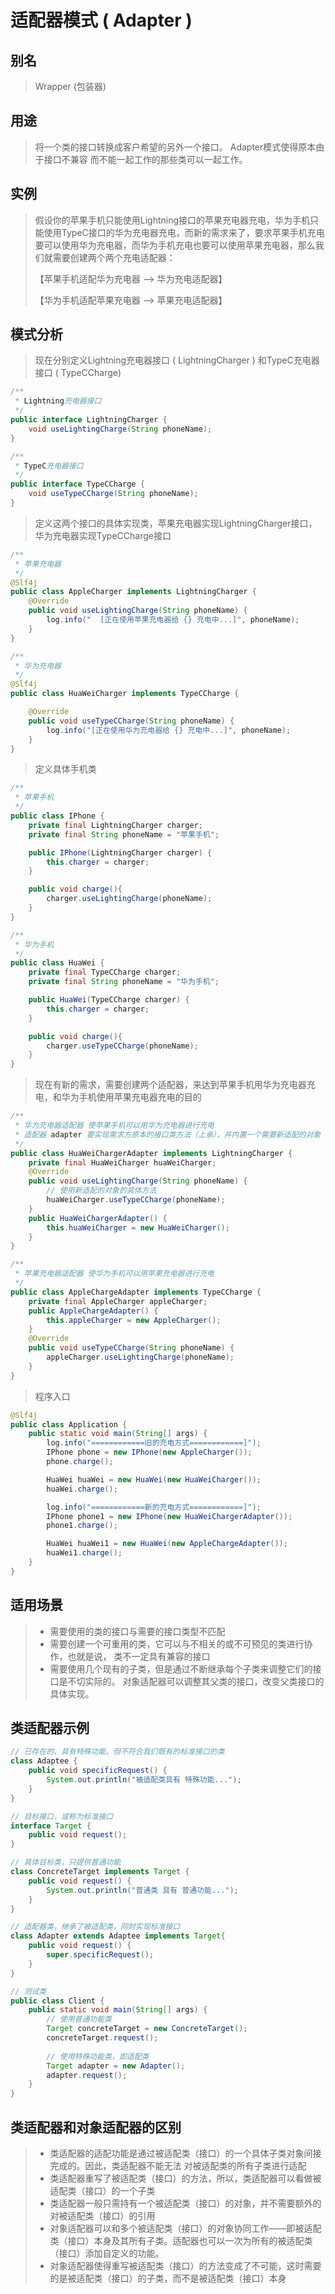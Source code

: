 # 适配器模式 ( Adapter )

## 别名

> Wrapper (包装器)

## 用途

> 将一个类的接口转换成客户希望的另外一个接口。 Adapter模式使得原本由于接口不兼容
  而不能一起工作的那些类可以一起工作。

## 实例

> 假设你的苹果手机只能使用Lightning接口的苹果充电器充电，华为手机只能使用TypeC接口的华为充电器充电，而新的需求来了，要求苹果手机充电要可以使用华为充电器，而华为手机充电也要可以使用苹果充电器，那么我们就需要创建两个两个充电适配器：
>
> 【苹果手机适配华为充电器 ——> 华为充电适配器】
>
> 【华为手机适配苹果充电器 ——> 苹果充电适配器】

## 模式分析

> 现在分别定义Lightning充电器接口 ( LightningCharger ) 和TypeC充电器接口 ( TypeCCharge)

```java
/**
 * Lightning充电器接口
 */
public interface LightningCharger {
    void useLightingCharge(String phoneName);
}

/**
 * TypeC充电器接口
 */
public interface TypeCCharge {
    void useTypeCCharge(String phoneName);
}
```
> 定义这两个接口的具体实现类，苹果充电器实现LightningCharger接口，华为充电器实现TypeCCharge接口

```java
/**
 * 苹果充电器
 */
@Slf4j
public class AppleCharger implements LightningCharger {
    @Override
    public void useLightingCharge(String phoneName) {
        log.info("  [正在使用苹果充电器给 {} 充电中...]", phoneName);
    }
}

/**
 * 华为充电器
 */
@Slf4j
public class HuaWeiCharger implements TypeCCharge {

    @Override
    public void useTypeCCharge(String phoneName) {
        log.info("[正在使用华为充电器给 {} 充电中...]", phoneName);
    }
}
```
> 定义具体手机类

```java
/**
 * 苹果手机
 */
public class IPhone {
    private final LightningCharger charger;
    private final String phoneName = "苹果手机";

    public IPhone(LightningCharger charger) {
        this.charger = charger;
    }

    public void charge(){
        charger.useLightingCharge(phoneName);
    }
}

/**
 * 华为手机
 */
public class HuaWei {
    private final TypeCCharge charger;
    private final String phoneName = "华为手机";

    public HuaWei(TypeCCharge charger) {
        this.charger = charger;
    }

    public void charge(){
        charger.useTypeCCharge(phoneName);
    }
}
```
> 现在有新的需求，需要创建两个适配器，来达到苹果手机用华为充电器充电，和华为手机使用苹果充电器充电的目的

```java
/**
 * 华为充电器适配器 使苹果手机可以用华为充电器进行充电
 * 适配器 adapter 要实现需求方原本的接口类方法（上承），并内置一个需要新适配的对象（下接）
 */
public class HuaWeiChargerAdapter implements LightningCharger {
    private final HuaWeiCharger huaWeiCharger;
    @Override
    public void useLightingCharge(String phoneName) {
        // 使用新适配的对象的具体方法
        huaWeiCharger.useTypeCCharge(phoneName);
    }
    public HuaWeiChargerAdapter() {
        this.huaWeiCharger = new HuaWeiCharger();
    }
}

/**
 * 苹果充电器适配器 使华为手机可以用苹果充电器进行充电
 */
public class AppleChargeAdapter implements TypeCCharge {
    private final AppleCharger appleCharger;
    public AppleChargeAdapter() {
        this.appleCharger = new AppleCharger();
    }
    @Override
    public void useTypeCCharge(String phoneName) {
        appleCharger.useLightingCharge(phoneName);
    }
}
```

> 程序入口

```java
@Slf4j
public class Application {
    public static void main(String[] args) {
        log.info("============旧的充电方式============]");
        IPhone phone = new IPhone(new AppleCharger());
        phone.charge();

        HuaWei huaWei = new HuaWei(new HuaWeiCharger());
        huaWei.charge();

        log.info("============新的充电方式============]");
        IPhone phone1 = new IPhone(new HuaWeiChargerAdapter());
        phone1.charge();

        HuaWei huaWei1 = new HuaWei(new AppleChargeAdapter());
        huaWei1.charge();
    }
}
```



## 适用场景

>* 需要使用的类的接口与需要的接口类型不匹配
>* 需要创建一个可重用的类，它可以与不相关的或不可预见的类进行协作，也就是说，
>  类不一定具有兼容的接口
>* 需要使用几个现有的子类，但是通过不断继承每个子类来调整它们的接口是不切实际的。
>  对象适配器可以调整其父类的接口，改变父类接口的具体实现。

## 类适配器示例

```java
// 已存在的、具有特殊功能、但不符合我们既有的标准接口的类
class Adaptee {
	public void specificRequest() {
		System.out.println("被适配类具有 特殊功能...");
	}
}

// 目标接口，或称为标准接口
interface Target {
	public void request();
}

// 具体目标类，只提供普通功能
class ConcreteTarget implements Target {
	public void request() {
		System.out.println("普通类 具有 普通功能...");
	}
}

// 适配器类，继承了被适配类，同时实现标准接口
class Adapter extends Adaptee implements Target{
	public void request() {
		super.specificRequest();
	}
}

// 测试类
public class Client {
	public static void main(String[] args) {
		// 使用普通功能类
		Target concreteTarget = new ConcreteTarget();
		concreteTarget.request();
		
		// 使用特殊功能类，即适配类
		Target adapter = new Adapter();
		adapter.request();
	}
}
```



## 类适配器和对象适配器的区别

>* 类适配器的适配功能是通过被适配类（接口）的一个具体子类对象间接完成的。因此，类适配器不能无法
对被适配类的所有子类进行适配
>* 类适配器重写了被适配类（接口）的方法，所以，类适配器可以看做被适配类（接口）的一个子类
>* 类适配器一般只需持有一个被适配类（接口）的对象，并不需要额外的对被适配类（接口）的引用
>* 对象适配器可以和多个被适配类（接口）的对象协同工作——即被适配类（接口）本身及其所有子类。适配器也可以一次为所有的被适配类（接口）添加自定义的功能。
>* 对象适配器使得重写被适配类（接口）的方法变成了不可能，这时需要的是被适配类（接口）的子类，而不是被适配类（接口）本身